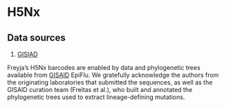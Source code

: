 # H5Nx
## Data sources
1. [GISIAD](https://gisaid.org/)

Freyja’s H5Nx barcodes are enabled by data and phylogenetic trees available from [GISAID]( https://gisaid.org/) EpiFlu. We gratefully acknowledge the authors from the originating laboratories that submitted the sequences, as well as the GISAID curation team (Freitas et al.), who built and annotated the phylogenetic trees used to extract lineage-defining mutations.
